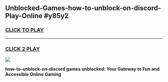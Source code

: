 
## Unblocked-Games-how-to-unblock-on-discord-Play-Online #y85y2
<h3>
<a href="https://news.freeplayer.one?title=how-to-unblock-on-discord&ref=3">CLICK TO PLAY</a></h3>
<hr>

<h3>
<a href="https://news.freeplayer.one?title=how-to-unblock-on-discord&ref=3">CLICK 2 PLAY</a>
  
</h3>

<a href="https://news.freeplayer.one?title=how-to-unblock-on-discord&ref=3"><img src="https://clearcache.store/games.png"></a>


**how-to-unblock-on-discord games unblocked: Your Gateway to Fun and Accessible Online Gaming**
